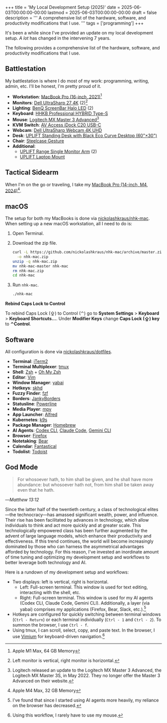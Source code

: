 +++
title = 'My Local Development Setup (2025)'
date = 2025-06-03T00:00:00-00:00
lastmod = 2025-06-03T00:00:00-00:00
draft = false
description = '''
A comprehensive list of the hardware, software, and productivity modifications
that I use.
'''
tags = ['programming']
+++

It's been a while since I've provided an update on my local development setup.
*A lot* has changed in the intervening 7 years.

The following provides a comprehensive list of the hardware, software, and
productivity modifications that I use.

## Battlestation

My battlestation is where I do most of my work: programming, writing, admin,
etc. I'll be honest, I'm pretty proud of it.

- **Workstation**: [MacBook Pro (16-inch, 2021)][MacBook Pro (16-inch, 2021)][^1]
- **Monitors**: [Dell UltraSharp 27 4K][Dell UltraSharp 27 4K] (2)[^2]
- **Lighting**: [BenQ ScreenBar Halo LED][BenQ ScreenBar Halo LED] (2)
- **Keyboard**: [HHKB Professional HYBRID Type-S][HHKB Professional HYBRID Type-S]
- **Mouse**: [Logitech MX Master 3 Advanced][Logitech MX Master 3 Advanced][^3]
- **KVM Switch**: [AV Access iDock C20 USB-C][AV Access iDock C20 USB-C]
- **Webcam**: [Dell UltraSharp Webcam 4K UHD][Dell UltraSharp Webcam 4K UHD]
- **Desk**: [UPLIFT Standing Desk with Black Eco Curve Desktop (60"×30")][UPLIFT Standing Desk]
- **Chair**: [Steelcase Gesture][Steelcase Gesture]
- **Additional**:
  - [UPLIFT Range Single Monitor Arm][UPLIFT Range Single Monitor Arm] (2)
  - [UPLIFT Laptop Mount][UPLIFT Laptop Mount]

## Tactical Sidearm

When I'm on the go or traveling, I take my [MacBook Pro (14-inch, M4,
2024)][MacBook Pro (14-inch, M4, 2024)][^4].

## macOS

The setup for both my MacBooks is done via
[nickolashkraus/nhk-mac][nickolashkraus/nhk-mac]. When setting up a new macOS
workstation, all I need to do is:

1. Open Terminal.
2. Download the zip file.

    ```bash
    curl -L https://github.com/nickolashkraus/nhk-mac/archive/master.zip \
      -o nhk-mac.zip
    unzip -q nhk-mac.zip
    mv nhk-mac-master nhk-mac
    rm nhk-mac.zip
    cd nhk-mac
    ```

3. Run `nhk-mac`.

    ```bash
    ./nhk-mac
    ```

**Rebind Caps Lock to Control**

To rebind Caps Lock (⇪) to Control (⌃) go to
**System Settings** > **Keyboard** > **Keyboard Shortcuts…**.
Under **Modifier Keys** change **Caps Lock (⇪) key** to **⌃Control**.

## Software

All configuration is done via
[nickolashkraus/dotfiles][nickolashkraus/dotfiles].

- **Terminal**: [iTerm2][iTerm2]
- **Terminal Multiplexer**: [tmux][tmux]
- **Shell**: [Zsh][Zsh] + [Oh My Zsh][Oh My Zsh]
- **Editor**: [Vim][Vim]
- **Window Manager**: [yabai][yabai]
- **Hotkeys**: [skhd][skhd]
- **Fuzzy Finder**: [fzf][fzf]
- **Borders**: [JankyBorders][JankyBorders]
- **Statusline**: [Powerline][Powerline]
- **Media Player**: [mpv][mpv]
- **App Launcher**: [Alfred][Alfred]
- **Kubernetes**: [k9s][k9s]
- **Package Manager**: [Homebrew][Homebrew]
- **AI Agents**: [Codex CLI][Codex CLI], [Claude Code][Claude Code], [Gemini CLI][Gemini CLI]
- **Browser**: [Firefox][Firefox]
- **Notetaking**: [Bear][Bear]
- **Calendar**: [Fantastical][Fantastical]
- **Todolist**: [Todoist][Todoist]

## God Mode

>For whosoever hath, to him shall be given, and he shall have more abundance:
>but whosoever hath not, from him shall be taken away even that he hath.

—*Matthew 13:12*

Since the latter half of the twentieth century, a class of technological
elites—the technocracy—has amassed significant wealth, power, and influence.
Their rise has been facilitated by advances in technology, which allow
individuals to think and act more quickly and at greater scale. This
technologically empowered class has been further augmented by the advent of
large language models, which enhance their productivity and effectiveness. If
this trend continues, the world will become increasingly dominated by those who
can harness the asymmetrical advantages afforded by technology. For this
reason, I've invested an inordinate amount of time tuning and optimizing my
development setup and workflows to better leverage both technology and AI.

Here is a rundown of my development setup and workflows:
- Two displays: left is vertical, right is horizontal.
  - Left: Full-screen terminal. This window is used for text editing,
    interacting with the shell, etc.
  - Right: Full-screen terminal. This window is used for my AI agents
    (Codex CLI, Claude Code, Gemini CLI). Additionally, a layer (via yabai)
    comprises my applications (Firefox, Bear, Slack, etc.).[^5]
- Hotkeys are configured for quickly switching between terminal windows
  (`Ctrl - Return`) or each terminal individually (`Ctrl - 1` and `Ctrl - 2`).
  To summon the browser, I use `Ctrl - f`.
- Using tmux, I can scroll, select, copy, and paste text. In the browser, I use
  [Vimium][Vimium] for keyboard-driven navigation.[^6]

[^1]: Apple M1 Max, 64 GB Memory
[^2]: Left monitor is vertical, right monitor is horizontal.
[^3]: Logitech released an update to the Logitech MX Master 3 Advanced, the
Logitech MX Master 3S, in May 2022. They no longer offer the Master 3 Advanced
on their website.
[^4]: Apple M4 Max, 32 GB Memory
[^5]: I've found that since I started using AI agents more heavily, my reliance
on the browser has decreased.
[^6]: Using this workflow, I rarely have to use my mouse.

[MacBook Pro (16-inch, 2021)]: https://support.apple.com/en-us/111901
[Dell UltraSharp 27 4K]: https://www.dell.com/en-us/shop/dell-ultrasharp-27-4k-usb-c-hub-monitor-u2723qe/apd/210-bdpf/computer-monitors
[BenQ ScreenBar Halo LED]: https://www.benq.com/en-us/lighting/monitor-light/screenbar-halo.html
[HHKB Professional HYBRID Type-S]: https://hhkeyboard.us/hhkb/pro-hybrid-type-s
[AV Access iDock C20 USB-C]: https://www.avaccess.com/products/idock-c20-kvm-switch-docking-station
[Logitech MX Master 3 Advanced]: https://www.logitech.com/en-us/shop/p/mx-master-3s
[Dell UltraSharp Webcam 4K UHD]: https://www.dell.com/en-us/shop/dell-ultrasharp-webcam-wb7022-4k-uhd/apd/319-bbhp/pc-accessories
[UPLIFT Standing Desk]: https://www.upliftdesk.com/uplift-v2-standing-desk-v2-or-v2-commercial
[Steelcase Gesture]: https://www.steelcase.com/products/office-chairs/gesture
[UPLIFT Range Single Monitor Arm]: https://www.upliftdesk.com/range-single-monitor-arm
[UPLIFT Laptop Mount]: https://www.upliftdesk.com/laptop-mount-by-uplift-desk
[MacBook Pro (14-inch, M4, 2024)]: https://support.apple.com/en-us/121552
[nickolashkraus/nhk-mac]: https://github.com/nickolashkraus/nhk-mac
[nickolashkraus/dotfiles]: https://github.com/nickolashkraus/dotfiles
[iTerm2]: https://iterm2.com
[tmux]: https://github.com/tmux/tmux
[Zsh]: https://www.zsh.org
[Oh My Zsh]: https://ohmyz.sh
[Vim]: https://www.vim.org
[yabai]: https://github.com/koekeishiya/yabai
[skhd]: https://github.com/koekeishiya/skhd
[fzf]: https://junegunn.github.io/fzf
[JankyBorders]: https://github.com/FelixKratz/JankyBorders
[Powerline]: https://powerline.readthedocs.io/en/master/index.html
[mpv]: https://mpv.io
[Alfred]: https://www.alfredapp.com
[k9s]: https://k9scli.io
[Homebrew]: https://brew.sh
[Codex CLI]: https://github.com/openai/codex
[Claude Code]: https://github.com/anthropics/claude-code
[Gemini CLI]: https://github.com/google-gemini/gemini-cli
[Firefox]: https://www.mozilla.org/en-US/firefox/new/
[Bear]: https://bear.app
[Fantastical]: https://flexibits.com/fantastical
[Todoist]: https://www.todoist.com
[Vimium]: https://vimium.github.io
